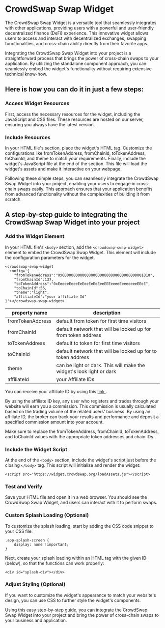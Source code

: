 # CrowdSwap Swap Widget

The CrowdSwap Swap Widget is a versatile tool that seamlessly integrates with other applications, providing users with a powerful and user-friendly decentralized finance (DeFi) experience. This innovative widget allows users to access and interact with decentralized exchanges, swapping functionalities, and cross-chain ability directly from their favorite apps.

Integrating the CrowdSwap Swap Widget into your project is a straightforward process that brings the power of cross-chain swaps to your application. By utilizing the standalone component approach, you can seamlessly embed the widget's functionality without requiring extensive technical know-how.

## Here is how you can do it in just a few steps:

### Access Widget Resources

First, access the necessary resources for the widget, including the JavaScript and CSS files. These resources are hosted on our server, ensuring you always have the latest version.

### Include Resources

In your HTML file's <body> section, place the widget's HTML tag. Customize the configurations like fromTokenAddress, fromChainId, toTokenAddress, toChainId, and theme to match your requirements. Finally, include the widget's JavaScript file at the end of the <body> section. This file will load the widget's assets and make it interactive on your webpage.

Following these simple steps, you can seamlessly integrate the CrowdSwap Swap Widget into your project, enabling your users to engage in cross-chain swaps easily. This approach ensures that your application benefits from advanced functionality without the complexities of building it from scratch.

## A step-by-step guide to integrating the CrowdSwap Swap Widget into your project

### Add the Widget Element

In your HTML file's `<body>` section, add the `<crowdswap-swap-widget>` element to embed the CrowdSwap Swap Widget. This element will include the configuration parameters for the widget.

```
<crowdswap-swap-widget
  config='{
    "fromTokenAddress":"0x0000000000000000000000000000000000001010",
    "fromChainId":137,
    "toTokenAddress":"0xEeeeeEeeeEeEeeEeEeEeeEEEeeeeEeeeeeeeEEeE",
    "toChainId":56,
    "theme":"light",
    "affiliateId":"your affiliate Id"
}'></crowdswap-swap-widget>
```

| property name    | description                                                          |
| ---------------- | -------------------------------------------------------------------- |
| fromTokenAddress | default from token for first time visitors                           |
| fromChainId      | default network that will be looked up for from token address        |
| toTokenAddress   | default to token for first time visitors                             |
| toChainId        | default network that will be looked up for to token address          |
| theme            | can be light or dark. This will make the widget's look light or dark |
| affiliateId      | your Affiliate IDs                                                   |

You can receive your affiliate ID by using this [ link ](https://crowdswap.org/ambassador-program/).

By using the affiliate ID key, any user who registers and trades through your website will earn you a commission. This commission is usually calculated based on the trading volume of the related users' business. By using an affiliate ID, the broker can track your results and performance and deposit a specified commission amount into your account.

Make sure to replace the fromTokenAddress, fromChainId, toTokenAddress, and toChainId values with the appropriate token addresses and chain IDs.

### Include the Widget Script

At the end of the `<body>` section, include the widget's script just before the closing `</body>` tag. This script will initialize and render the widget:

```
<script src="https://widget.crowdswap.org/loadAssets.js"></script>
```

### Test and Verify

Save your HTML file and open it in a web browser. You should see the CrowdSwap Swap Widget, and users can interact with it to perform swaps.

### Custom Splash Loading (Optional)

To customize the splash loading, start by adding the CSS code snippet to your CSS file:

```
.app-splash-screen {
    display: none !important;
}
```

Next, create your splash loading within an HTML tag with the given ID (below), so that the functions can work properly:

```
<div id="splash-div"></div>
```

### Adjust Styling (Optional)

If you want to customize the widget's appearance to match your website's design, you can use CSS to further style the widget's components.

Using this easy step-by-step guide, you can integrate the CrowdSwap Swap Widget into your project and bring the power of cross-chain swaps to your business and application.
